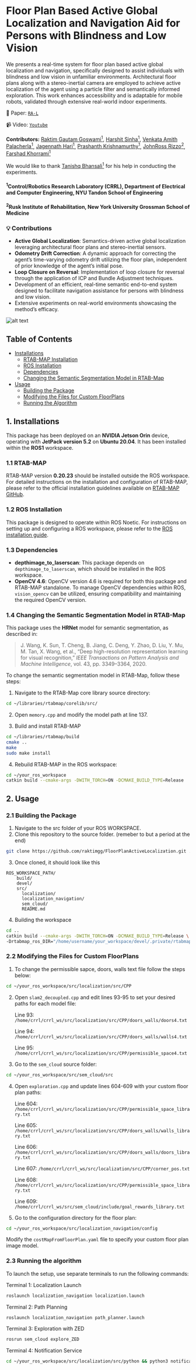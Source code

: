 # Floor Plan Based Active Global Localization and Navigation Aid for Persons with Blindness and Low Vision

We presents a real-time system for floor plan based active global localization and navigation, specifically designed to assist individuals with blindness and low vision in unfamiliar environments. Architectural floor plans along with a stereo-inertial camera are employed to achieve active localization of the agent using a particle filter and semantically informed exploration. This work enhances accessibility and is adaptable for mobile robots, validated through extensive real-world indoor experiments.

📖 Paper: [`RA-L`](https://ieeexplore.ieee.org/document/10734166)

📹 Video: [`Youtube`](https://www.youtube.com/watch?v=DEyLDDNrEqw)

__Contributors:__ [Raktim Gautam Goswami<sup>1</sup>](https://raktimgg.github.io/my-website),
 [Harshit Sinha<sup>1</sup>](https://www.linkedin.com/in/harshitsinha08),
 [Venkata Amith Palacherla<sup>1</sup>](https://github.com/venkataPalacherla),
 [Jagennath Hari<sup>1</sup>](https://github.com/jagennath-hari),
 [Prashanth Krishnamurthy<sup>1</sup>](https://scholar.google.com/citations?user=W-_zgGgAAAAJ),
 [JohnRoss Rizzo<sup>2</sup>](https://med.nyu.edu/faculty/johnross-rizzo),
 [Farshad Khorrami<sup>1</sup>](https://scholar.google.com/citations?user=NdOqlPQAAAAJ&hl=en)

We would like to thank [Tanishq Bhansali<sup>1</sup>](https://www.linkedin.com/in/tanishq-bhansali) for his help in conducting the experiments.

#### <sup>1</sup>Control/Robotics Research Laboratory (CRRL), Department of Electrical and Computer Engineering, NYU Tandon School of Engineering

#### <sup>2</sup>Rusk Institute of Rehabilitation, New York University Grossman School of Medicine

### 💡 Contributions
- **Active Global Localization**: Semantics-driven active global localization leveraging architectural floor plans and stereo-inertial sensors.
- **Odometry Drift Correction**: A dynamic approach for correcting the agent’s time-varying odometry drift utilizing the floor plan, independent of prior knowledge of the agent’s initial pose.
- **Loop Closure on Reversal**: Implementation of loop closure for reversal through the application of ICP and Bundle Adjustment techniques.
- ⁠Development of an efficient, real-time semantic end-to-end system designed to facilitate navigation assistance for persons with blindness and low vision.
- Extensive experiments on real-world environments showcasing the method’s efficacy.

![alt text](resources/algorithm.png)


## Table of Contents

- [Installations](#1-installations)
  - [RTAB-MAP Installation](#11-rtab-map-installation)
  - [ROS Installation](#12-ros-installation)
  - [Dependencies](#13-dependencies)
  - [Changing the Semantic Segmentation Model in RTAB-Map](#14-changing-the-semantic-segmentation-model-in-rtab-map)
- [Usage](#2-usage)
  - [Building the Package](#21-building-the-package)
  - [Modifying the Files for Custom FloorPlans](#22-modifying-the-files-for-custom-floorplans)
  - [Running the Algorithm](#23-running-the-algorithm)

## 1. Installations

This package has been deployed on an __NVIDIA Jetson Orin__ device, operating with __JetPack version 5.2__ on __Ubuntu 20.04__. It has been installed within the __ROS1__ workspace.

### 1.1 RTAB-MAP 

RTAB-MAP version __0.20.23__ should be installed outside the ROS workspace. <br>
For detailed instructions on the installation and configuration of RTAB-MAP, please refer to the official installation guidelines available on [RTAB-MAP GitHub](https://github.com/introlab/rtabmap).

### 1.2 ROS Installation

This package is designed to operate within ROS Noetic. For instructions on setting up and configuring a ROS workspace, please refer to the [ROS installation guide](http://wiki.ros.org/ROS/Tutorials/InstallingandConfiguringROSEnvironment).

### 1.3 Dependencies

- **depthimage_to_laserscan**: This package depends on `depthimage_to_laserscan`, which should be installed in the ROS workspace.
- **OpenCV 4.6**: OpenCV version 4.6 is required for both this package and RTAB-MAP standalone. To manage OpenCV dependencies within ROS, `vision_opencv` can be utilized, ensuring compatibility and maintaining the required OpenCV version.

### 1.4 Changing the Semantic Segmentation Model in RTAB-Map

This package uses the **HRNet** model for semantic segmentation, as described in:

> J. Wang, K. Sun, T. Cheng, B. Jiang, C. Deng, Y. Zhao, D. Liu, Y. Mu, M. Tan, X. Wang, et al., “Deep high-resolution representation learning for visual recognition,” *IEEE Transactions on Pattern Analysis and Machine Intelligence*, vol. 43, pp. 3349–3364, 2020.

To change the semantic segmentation model in RTAB-Map, follow these steps:

1. Navigate to the RTAB-Map core library source directory:
```bash
cd ~/libraries/rtabmap/corelib/src/
```
2. Open `memory.cpp` and modify the model path at line 137.

3. Build and install RTAB-MAP
```bash
cd ~/libraries/rtabmap/build
cmake ..
make
sudo make install
```

4. Rebuild RTAB-MAP in the ROS workspace:
```bash
cd ~/your_ros_workspace
catkin build --cmake-args -DWITH_TORCH=ON -DCMAKE_BUILD_TYPE=Release
```

## 2. Usage

### 2.1 Building the Package

1. Navigate to the src folder of your ROS WORKSPACE.
2. Clone this repository to the source folder. (remeber to but a period at the end)
```bash
git clone https://github.com/raktimgg/FloorPlanActiveLocalization.git . 
```
3. Once cloned, it should look like this
```
ROS_WORKSPACE_PATH/
    build/
    devel/
    src/
      localization/
      localization_navigation/
      sem_cloud/
      README.md
```
4. Building the workspace
```bash
cd ..
catkin build --cmake-args -DWITH_TORCH=ON -DCMAKE_BUILD_TYPE=Release \
-Drtabmap_ros_DIR="/home/username/your_workspace/devel/.private/rtabmap_ros/share/rtabmap_ros/cmake"
```

### 2.2 Modifying the Files for Custom FloorPlans

1. To change the permissible sapce, doors, walls text file follow the steps below:
```bash
cd ~/your_ros_workspace/src/localization/src/CPP
```
2. Open `slam2_decoupled.cpp` and edit lines 93-95 to set your desired paths for each model file:

    Line 93: `/home/crrl/crrl_ws/src/localization/src/CPP/doors_walls/doors4.txt`

    Line 94: `/home/crrl/crrl_ws/src/localization/src/CPP/doors_walls/walls4.txt`

    Line 95: `/home/crrl/crrl_ws/src/localization/src/CPP/permissible_space4.txt`

3. Go to the `sem_cloud` source folder:
```bash
cd ~/your_ros_workspace/src/sem_cloud/src
```

4. Open `exploration.cpp` and update lines 604-609 with your custom floor plan paths:

    Line 604: `/home/crrl/crrl_ws/src/localization/src/CPP/permissible_space_library.txt`

    Line 605: `/home/crrl/crrl_ws/src/localization/src/CPP/doors_walls/walls_library.txt`

    Line 606: `/home/crrl/crrl_ws/src/localization/src/CPP/doors_walls/doors_library.txt`

    Line 607: `/home/crrl/crrl_ws/src/localization/src/CPP/corner_pos.txt`

    Line 608: `/home/crrl/crrl_ws/src/localization/src/CPP/permissible_space_library.txt`

    Line 609: `/home/crrl/crrl_ws/src/sem_cloud/include/goal_rewards_library.txt`

5. Go to the configuration directory for the floor plan:
```bash
cd ~/your_ros_workspace/src/localization_navigation/config
```

  Modify the `costMapFromFloorPlan.yaml` file to specify your custom floor plan image model.
   
### 2.3 Running the algorithm

To launch the setup, use separate terminals to run the following commands:

Terminal 1: Localization Launch
```bash
roslaunch localization_navigation localization.launch
```

Terminal 2: Path Planning
```bash
roslaunch localization_navigation path_planner.launch
```

Terminal 3: Exploration with ZED
```bash
rosrun sem_cloud explore_ZED
```

Terminal 4: Notification Service
```bash 
cd ~/your_ros_workspace/src/localization/src/python && python3 notification_python.py
```